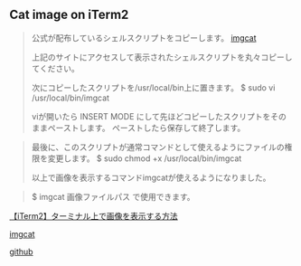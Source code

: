 ## Cat image on iTerm2

> 公式が配布しているシェルスクリプトをコピーします。
> [imgcat](https://raw.githubusercontent.com/gnachman/iTerm2/master/tests/imgcat)
>
> 上記のサイトにアクセスして表示されたシェルスクリプトを丸々コピーしてください。
>
> 次にコピーしたスクリプトを/usr/local/bin上に置きます。
> $ sudo vi /usr/local/bin/imgcat
>
> viが開いたら INSERT MODE にして先ほどコピーしたスクリプトをそのままペーストします。
> ペーストしたら保存して終了します。

> 最後に、このスクリプトが通常コマンドとして使えるようにファイルの権限を変更します。
> $ sudo chmod +x /usr/local/bin/imgcat
>
> 以上で画像を表示するコマンドimgcatが使えるようになりました。

> $ imgcat 画像ファイルパス で使用できます。

[【iTerm2】ターミナル上で画像を表示する方法](https://qiita.com/noraworld/items/ea59c37e48ac0977cc72)

[imgcat](https://raw.githubusercontent.com/gnachman/iTerm2/master/tests/imgcat)

[github](https://github.com/eddieantonio/imgcat)
